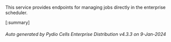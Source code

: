 






This service provides endpoints for managing jobs directly in the enterprise scheduler.

[:summary]

###### Auto generated by Pydio Cells Enterprise Distribution v4.3.3 on 9-Jan-2024
